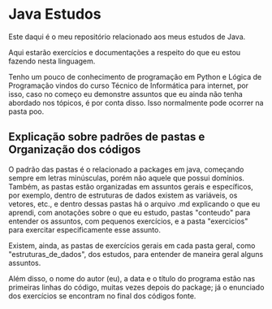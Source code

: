 # Java Estudos

Este daqui é o meu repositório relacionado aos meus estudos de Java.

Aqui estarão exercícios e documentações a respeito do que eu estou fazendo nesta linguagem.

Tenho um pouco de conhecimento de programação em Python e Lógica de Programação vindos do curso Técnico de Informática para internet, por isso, caso no começo eu demonstre assuntos que eu ainda não tenha abordado nos tópicos, é por conta disso. Isso normalmente pode ocorrer na pasta poo.

## Explicação sobre padrões de pastas e Organização dos códigos



O padrão das pastas é o relacionado a packages em java, começando sempre em letras minúsculas, porém não aquele que possui domínios. Também, as pastas estão organizadas em assuntos gerais e específicos, por exemplo, dentro de estruturas de dados existem as variáveis, os vetores, etc., e dentro dessas pastas há o arquivo .md explicando o que eu aprendi, com anotações sobre o que eu estudo, pastas "conteudo" para entender os assuntos, com pequenos exercícios, e a pasta "exercicios" para exercitar especificamente esse assunto.

Existem, ainda, as pastas de exercícios gerais em cada pasta geral, como "estruturas_de_dados", dos estudos, para entender de maneira geral alguns assuntos.

Além disso, o nome do autor (eu), a data e o título do programa estão nas primeiras linhas do código, muitas vezes depois do package; já o enunciado dos exercícios se encontram no final dos códigos fonte.
